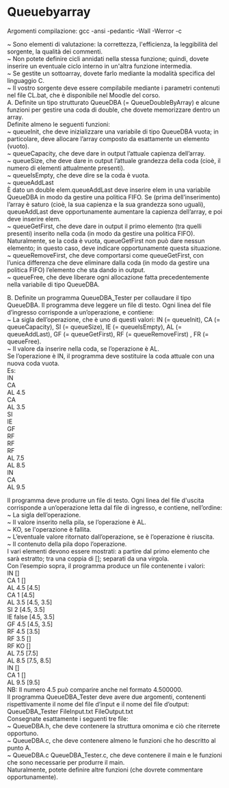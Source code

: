 # Queuebyarray

Argomenti compilazione: gcc -ansi -pedantic -Wall -Werror -c
 
~ Sono elementi di valutazione: la correttezza, l'efficienza, la leggibilità del sorgente, la qualità dei commenti.  
~ Non potete definire cicli annidati nella stessa funzione; quindi, dovete inserire un eventuale ciclo interno in un'altra funzione
intermedia.  
~ Se gestite un sottoarray, dovete farlo mediante la modalità specifica del linguaggio C.  
~ Il vostro sorgente deve essere compilabile mediante i parametri contenuti nel file CL.bat, che è disponibile nel Moodle
del corso.  
A. Definite un tipo strutturato QueueDBA (= QueueDoubleByArray) e alcune funzioni per gestire una coda di double, che
dovete memorizzare dentro un array.  
Definite almeno le seguenti funzioni:  
~ queueInit, che deve inizializzare una variabile di tipo QueueDBA vuota; in particolare, deve allocare l’array composto
da esattamente un elemento (vuoto).  
~ queueCapacity, che deve dare in output l’attuale capienza dell’array.  
~ queueSize, che deve dare in output l’attuale grandezza della coda (cioè, il numero di elementi attualmente presenti).  
~ queueIsEmpty, che deve dire se la coda è vuota.  
~ queueAddLast  
È dato un double elem.queueAddLast deve inserire elem in una variabile QueueDBA in modo da gestire una politica FIFO.
Se (prima dell’inserimento) l’array è saturo (cioè, la sua capienza e la sua grandezza sono uguali), queueAddLast deve
opportunamente aumentare la capienza dell’array, e poi deve inserire elem.  
~ queueGetFirst, che deve dare in output il primo elemento (tra quelli presenti) inserito nella coda (in modo da gestire
una politica FIFO).  
Naturalmente, se la coda è vuota, queueGetFirst non può dare nessun elemento; in questo caso, deve indicare opportunamente
questa situazione.  
~ queueRemoveFirst, che deve comportarsi come queueGetFirst, con l’unica differenza che deve eliminare dalla coda
(in modo da gestire una politica FIFO) l’elemento che sta dando in output.  
~ queueFree, che deve liberare ogni allocazione fatta precedentemente nella variabile di tipo QueueDBA.

B. Definite un programma QueueDBA_Tester per collaudare il tipo QueueDBA.
Il programma deve leggere un file di testo. Ogni linea del file d’ingresso corrisponde a un’operazione, e contiene:  
~ La sigla dell’operazione, che è uno di questi valori: IN (= queueInit), CA (= queueCapacity), SI (= queueSize),
IE (= queueIsEmpty), AL (= queueAddLast), GF (= queueGetFirst), RF (= queueRemoveFirst) , FR (= queueFree).  
~ Il valore da inserire nella coda, se l’operazione è AL.  
Se l’operazione è IN, il programma deve sostituire la coda attuale con una nuova coda vuota.  
Es:  
IN  
CA  
AL 4.5  
CA  
AL 3.5  
SI  
IE  
GF  
RF  
RF  
RF  
AL 7.5  
AL 8.5  
IN  
CA  
AL 9.5  
  
Il programma deve produrre un file di testo. Ogni linea del file d'uscita corrisponde a un’operazione letta dal file di ingresso,
e contiene, nell’ordine:  
~ La sigla dell’operazione.  
~ Il valore inserito nella pila, se l’operazione è AL.  
~ KO, se l'operazione è fallita.  
~ L’eventuale valore ritornato dall’operazione, se è l’operazione è riuscita.  
~ Il contenuto della pila dopo l’operazione.  
I vari elementi devono essere mostrati: a partire dal primo elemento che sarà estratto; tra una coppia di []; separati da
una virgola.  
Con l’esempio sopra, il programma produce un file contenente i valori:  
IN []  
CA 1 []  
AL 4.5 [4.5]  
CA 1 [4.5]  
AL 3.5 [4.5, 3.5]  
SI 2 [4.5, 3.5]  
IE false [4.5, 3.5]  
GF 4.5 [4.5, 3.5]  
RF 4.5 [3.5]  
RF 3.5 []  
RF KO []  
AL 7.5 [7.5]  
AL 8.5 [7.5, 8.5]  
IN []  
CA 1 []  
AL 9.5 [9.5]  
NB: Il numero 4.5 può comparire anche nel formato 4.500000.  
Il programma QueueDBA_Tester deve avere due argomenti, contenenti rispettivamente il nome del file d’input e il nome
del file d’output:  
QueueDBA_Tester FileInput.txt FileOutput.txt  
Consegnate esattamente i seguenti tre file:  
~ QueueDBA.h, che deve contenere la struttura omonima e ciò che riterrete opportuno.  
~ QueueDBA.c, che deve contenere almeno le funzioni che ho descritto al punto A.  
~ QueueDBA.c QueueDBA_Tester.c, che deve contenere il main e le funzioni che sono necessarie per produrre il main.  
Naturalmente, potete definire altre funzioni (che dovrete commentare opportunamente).  
